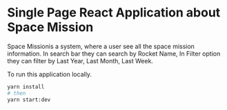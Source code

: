 # Single Page React Application about Space Mission
Space Missionis a system, where a user see all the space mission information. 
In search bar they can search by Rocket Name, In Filter option they can filter by Last Year, Last Month, Last Week.

To run this application locally.
```bash
yarn install
# then
yarn start:dev
```
